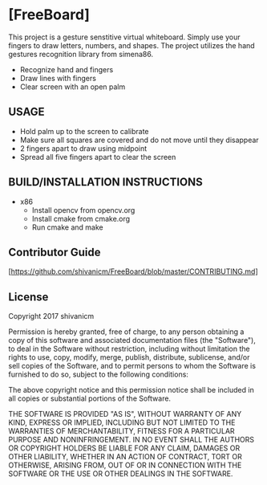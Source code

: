 # [FreeBoard]

This project is a gesture senstitive virtual whiteboard. Simply use your fingers to draw letters, numbers, and shapes. The project utilizes the hand gestures recognition library from simena86.
  *  Recognize hand and fingers
  *  Draw lines with fingers
  *  Clear screen with an open palm

## USAGE
  * Hold palm up to the screen to calibrate
  * Make sure all squares are covered and do not move until they disappear
  * 2 fingers apart to draw using midpoint
  * Spread all five fingers apart to clear the screen
  
## BUILD/INSTALLATION INSTRUCTIONS
  * x86
    * Install opencv from opencv.org
    * Install cmake from cmake.org
    * Run cmake and make


## Contributor Guide
[https://github.com/shivanicm/FreeBoard/blob/master/CONTRIBUTING.md]

## License 
Copyright 2017 shivanicm

Permission is hereby granted, free of charge, to any person obtaining a copy of this software and associated documentation files (the "Software"), to deal in the Software without restriction, including without limitation the rights to use, copy, modify, merge, publish, distribute, sublicense, and/or sell copies of the Software, and to permit persons to whom the Software is furnished to do so, subject to the following conditions:

The above copyright notice and this permission notice shall be included in all copies or substantial portions of the Software.

THE SOFTWARE IS PROVIDED "AS IS", WITHOUT WARRANTY OF ANY KIND, EXPRESS OR IMPLIED, INCLUDING BUT NOT LIMITED TO THE WARRANTIES OF MERCHANTABILITY, FITNESS FOR A PARTICULAR PURPOSE AND NONINFRINGEMENT. IN NO EVENT SHALL THE AUTHORS OR COPYRIGHT HOLDERS BE LIABLE FOR ANY CLAIM, DAMAGES OR OTHER LIABILITY, WHETHER IN AN ACTION OF CONTRACT, TORT OR OTHERWISE, ARISING FROM, OUT OF OR IN CONNECTION WITH THE SOFTWARE OR THE USE OR OTHER DEALINGS IN THE SOFTWARE.

